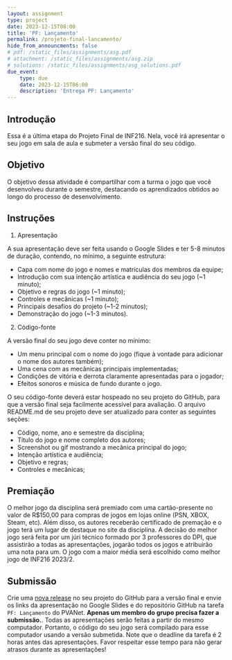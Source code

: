 ```yaml
---
layout: assignment
type: project
date: 2023-12-15T08:00
title: 'PF: Lançamento'
permalink: /projeto-final-lancamento/
hide_from_announcments: false
# pdf: /static_files/assignments/asg.pdf
# attachment: /static_files/assignments/asg.zip
# solutions: /static_files/assignments/asg_solutions.pdf
due_event: 
    type: due
    date: 2023-12-15T06:00
    description: 'Entrega PF: Lançamento'
---
```


## Introdução

Essa é a última etapa do Projeto Final de INF216. Nela, você irá apresentar o seu jogo em sala de aula e submeter a versão final do seu código.

## Objetivo

O objetivo dessa atividade é compartilhar com a turma o jogo que você desenvolveu durante o semestre, destacando os aprendizados obtidos ao longo do processo de desenvolvimento.

## Instruções

1. Apresentação

A sua apresentação deve ser feita usando o Google Slides e ter 5-8 minutos de duração, contendo, no mínimo, a seguinte estrutura:

- Capa com nome do jogo e nomes e matrículas dos membros da equipe;
- Introdução com sua intenção artística e audiência do seu jogo (~1 minuto);
- Objetivo e regras do jogo (~1 minuto);
- Controles e mecânicas (~1 minuto);
- Principais desafios do projeto (~1-2 minutos);
- Demonstração do jogo (~1-3 minutos).

2. Código-fonte

A versão final do seu jogo deve conter no mínimo:

- Um menu principal com o nome do jogo (fique à vontade para adicionar o nome dos autores também);
- Uma cena com as mecânicas principais implementadas;
- Condições de vitória e derrota claramente apresentadas para o jogador;
- Efeitos sonoros e música de fundo durante o jogo.

O seu código-fonte deverá estar hospeado no seu projeto do GitHub, para que a versão final seja facilmente acessível para avaliação. O arquivo README.md de seu projeto deve ser atualizado para conter as seguintes seções:

- Código, nome, ano e semestre da disciplina;
- Título do jogo e nome completo dos autores;
- Screenshot ou gif mostrando a mecânica principal do jogo;
- Intenção artística e audiência;
- Objetivo e regras;
- Controles e mecânicas;

## Premiação

O melhor jogo da disciplina será premiado com uma cartão-presente no valor de R$150,00 para compras de jogos em lojas online (PSN, XBOX, Steam, etc). Além disso, os autores receberão certificado de premação e o jogo terá um lugar de destaque no site da disciplina. A decisão do melhor jogo será feita por um júri técnico formado por 3 professores do DPI, que assistirão a todas as apresentações, jogarão todos os jogos e atribuirão uma nota para um. O jogo com a maior média será escolhido como melhor jogo de INF216 2023/2.

## Submissão

Crie uma [nova release](https://docs.github.com/en/repositories/releasing-projects-on-github/managing-releases-in-a-repository) no seu projeto do GitHub para a versão final e envie os links da apresentação no Google Slides e do repositório GitHub na tarefa `PF: Lançamento` do PVANet. **Apenas um membro do grupo precisa fazer a submissão.**. Todas as apresentações serão feitas a partir do mesmo computador. Portanto, o código do seu jogo será compilado para esse computador usando a versão submetida. Note que o deadline da tarefa é 2 horas antes das apresentações. Favor respeitar esse tempo para não gerar atrasos durante as apresentações!